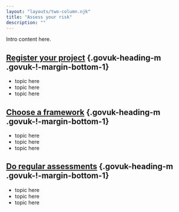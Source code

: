 ```yaml
---
layout: "layouts/two-column.njk"
title: "Assess your risk"
description: ""
---
```


Intro content here.

## [Register your project]() {.govuk-heading-m .govuk-!-margin-bottom-1}

- topic here
- topic here
- topic here

## [Choose a framework](/secure-by-design/choose-a-framework) {.govuk-heading-m .govuk-!-margin-bottom-1}

- topic here
- topic here
- topic here

## [Do regular assessments](/secure-by-design/do-regular-assessments) {.govuk-heading-m .govuk-!-margin-bottom-1}

- topic here
- topic here
- topic here



